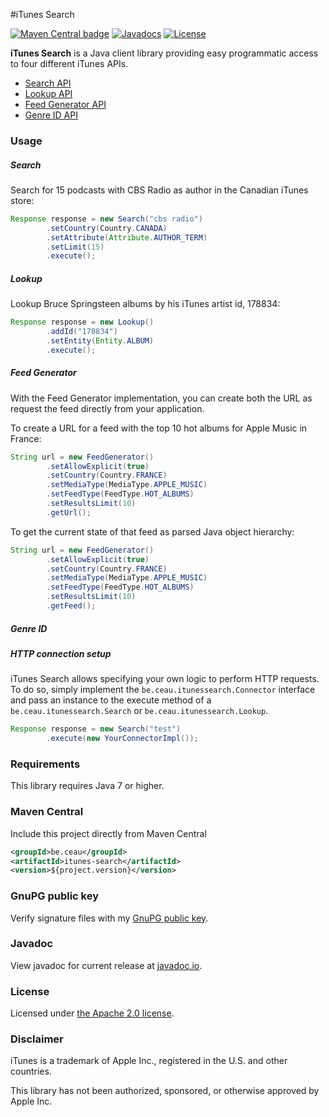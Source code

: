 #iTunes Search

[![Maven Central badge](https://maven-badges.herokuapp.com/maven-central/be.ceau/itunes-search/badge.svg)](https://mvnrepository.com/artifact/be.ceau/itunes-search)  [![Javadocs](https://javadoc.io/badge/be.ceau/itunes-search.svg)](https://javadoc.io/doc/be.ceau/itunes-search)  [![License](https://img.shields.io/badge/License-Apache%202.0-blue.svg)](https://www.apache.org/licenses/LICENSE-2.0.txt)

**iTunes Search** is a Java client library providing easy programmatic access to four different iTunes APIs.

  * [Search API](https://affiliate.itunes.apple.com/resources/documentation/itunes-store-web-service-search-api/#searching)
  * [Lookup API](https://affiliate.itunes.apple.com/resources/documentation/itunes-store-web-service-search-api/#lookup)
  * [Feed Generator API](https://rss.itunes.apple.com/en-us)
  * [Genre ID API](https://affiliate.itunes.apple.com/resources/documentation/genre-mapping/)


### Usage

##### Search
Search for 15 podcasts with CBS Radio as author in the Canadian iTunes store:

```Java
Response response = new Search("cbs radio")
		.setCountry(Country.CANADA)
		.setAttribute(Attribute.AUTHOR_TERM)		
		.setLimit(15)
		.execute();
```

##### Lookup
Lookup Bruce Springsteen albums by his iTunes artist id, 178834:
		
```Java
Response response = new Lookup()
		.addId("178834")
		.setEntity(Entity.ALBUM)
		.execute();
```

##### Feed Generator
With the Feed Generator implementation, you can create both the URL as request the feed directly from your application.

To create a URL for a feed with the top 10 hot albums for Apple Music in France:

```Java
String url = new FeedGenerator()
		.setAllowExplicit(true)
		.setCountry(Country.FRANCE)
		.setMediaType(MediaType.APPLE_MUSIC)
		.setFeedType(FeedType.HOT_ALBUMS)
		.setResultsLimit(10)
		.getUrl();
```
To get the current state of that feed as parsed Java object hierarchy:

```Java
String url = new FeedGenerator()
		.setAllowExplicit(true)
		.setCountry(Country.FRANCE)
		.setMediaType(MediaType.APPLE_MUSIC)
		.setFeedType(FeedType.HOT_ALBUMS)
		.setResultsLimit(10)
		.getFeed();
```

##### Genre ID


##### HTTP connection setup 

iTunes Search allows specifying your own logic to perform HTTP requests. To do so, simply implement the `be.ceau.itunessearch.Connector` interface and pass an instance to the execute method of a `be.ceau.itunessearch.Search` or `be.ceau.itunessearch.Lookup`.

```Java
Response response = new Search("test")
		.execute(new YourConnectorImpl());
```

### Requirements
This library requires Java 7 or higher.

### Maven Central
Include this project directly from Maven Central
```XML
<groupId>be.ceau</groupId>
<artifactId>itunes-search</artifactId>
<version>${project.version}</version>
```

### GnuPG public key
Verify signature files with my [GnuPG public key](https://www.ceau.be/pubkey.gpg).

### Javadoc
View javadoc for current release at [javadoc.io](https://javadoc.io/doc/be.ceau/itunes-search).

### License
Licensed under [the Apache 2.0 license](https://www.apache.org/licenses/LICENSE-2.0.txt).

### Disclaimer
iTunes is a trademark of Apple Inc., registered in the U.S. and other countries.

This library has not been authorized, sponsored, or otherwise approved by Apple Inc.